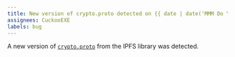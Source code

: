 ```yaml
---
title: New version of crypto.proto detected on {{ date | date('MMM Do YYYY') }}
assignees: CuckooEXE
labels: bug
---
```


A new version of [`crypto.proto`](https://raw.githubusercontent.com/libp2p/go-libp2p-core/master/crypto/pb/crypto.proto) from the IPFS library was detected.
